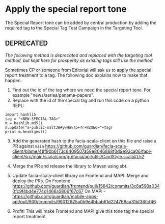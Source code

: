 # Apply the special report tone

The Special Report tone can be added by central production by adding the required tag to the Special Tag Test Campaign in the Targeting Tool.

## DEPRECATED

*The following method is deprecated and replaced with the targeting tool method, but kept here for prosperity as existing tags still use the method.*

Sometimes CP or someone from Editorial will ask us to apply the special report treatment to a tag.
The following doc explains how to make that happen.

1. Find out the id of the tag where we need the special report tone. For example "news/series/panama-papers".
2. Replace <NEW-SPECIAL-TAG> with the id of the special tag and run this code on a python REPL:
```
import hashlib
tag = "<NEW-SPECIAL-TAG>"
m = hashlib.md5()
m.update("a-public-salt3W#ywHav!p+?r+W2$E6="+tag)
print m.hexdigest()
```
3. Add the generated hash to the facia-scala-client on this file and raise a PR against `main`
https://github.com/guardian/facia-scala-client/blame/48f90b6173c6409507a58e8046868f0d9e93ca06/fapi-client/src/main/scala/com/gu/facia/api/utils/CardStyle.scala#L52

5. Merge the PR and release the library to Maven using sbt.

6. Update facia-scala-client library on Frontend and MAPI. Merge and deploy the PRs.
On Frontend - https://github.com/guardian/frontend/pull/15842/commits/3c6a598a0340fc9f4bd4e774d1466a5806f67c67
On MAPI - https://github.com/guardian/mobile-apps-api/pull/900/commits/99012625a0b9e4bbab61d224768ca31bf36fcf46

7. Profit! This will make Frontend and MAPI give this tone tag the special report treatment
